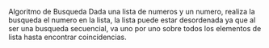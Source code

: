 Algoritmo de Busqueda
Dada una lista de numeros y un numero, realiza la busqueda el numero en la lista, la lista puede estar desordenada ya que al ser una busqueda secuencial, va uno por uno sobre todos los elementos de lista hasta encontrar coincidencias.
